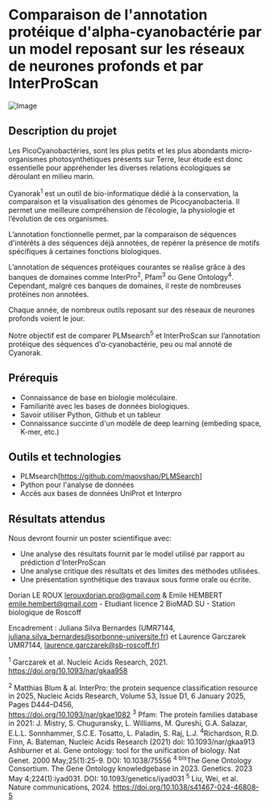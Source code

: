 # Comparaison de l'annotation protéique d'alpha-cyanobactérie par un model reposant sur les réseaux de neurones profonds et par InterProScan 

![Image](https://github.com/user-attachments/assets/afb9f125-205f-4c3c-8d2c-4cfdd300f3ec)
## Description du projet

Les PicoCyanobactéries, sont les plus petits et les plus abondants micro-organismes photosynthétiques présents sur Terre, leur étude est donc essentielle pour appréhender les diverses relations écologiques se déroulant en milieu marin.

Cyanorak<sup>1</sup> est un outil de bio-informatique dédié à la conservation, la comparaison et la visualisation des génomes de Picocyanobacteria. Il permet une meilleure compréhension de l’écologie, la physiologie et l’évolution de ces organismes.

L’annotation fonctionnelle permet, par la comparaison de séquences d'intérêts à des séquences déjà annotées, de repérer la présence de motifs spécifiques à certaines fonctions biologiques.

L’annotation de séquences protéiques courantes se réalise grâce à des banques de domaines comme InterPro<sup>2</sup>, Pfam<sup>3</sup> ou Gene Ontology<sup>4</sup>. 
Cependant, malgré ces banques de domaines, il reste de nombreuses protéines non annotées.

Chaque année, de nombreux outils reposant sur des réseaux de neurones profonds voient le jour. 

Notre objectif est de comparer PLMsearch<sup>5</sup> et InterProScan sur l’annotation protéique des séquences d’α-cyanobactérie, peu ou mal annoté de Cyanorak.

## Prérequis

- Connaissance de base en biologie moléculaire.
- Familiarité avec les bases de données biologiques.
- Savoir utiliser Python, Github et un tableur 
- Connaissance succinte d'un modèle de deep learning (embeding space, K-mer, etc.)

## Outils et technologies

- PLMsearch[https://github.com/maovshao/PLMSearch]
- Python pour l'analyse de données
- Accès aux bases de données UniProt et Interpro

## Résultats attendus

Nous devront fournir un poster scientifique avec:
- Une analyse des résultats fournit par le model utilisé par rapport au prédiction d'InterProScan
- Une analyse critique des résultats et des limites des méthodes utilisées.
- Une présentation synthétique des travaux sous forme orale ou écrite.

 Dorian LE ROUX lerouxdorian.pro@gmail.com & Emile HEMBERT emile.hembert@gmail.com - Etudiant licence 2 BioMAD SU - Station biologique de Roscoff
 
 Encadrement : Juliana Silva Bernardes (UMR7144, juliana.silva_bernardes@sorbonne-universite.fr) et Laurence Garczarek UMR7144, laurence.garczarek@sb-roscoff.fr)

<sup>1</sup> Garczarek et al. Nucleic Acids Research, 2021. https://doi.org/10.1093/nar/gkaa958

<sup>2</sup>  Matthias Blum & al. InterPro: the protein sequence classification resource in 2025, Nucleic Acids Research, Volume 53, Issue D1, 6 January 2025, Pages D444–D456,      
              https://doi.org/10.1093/nar/gkae1082
<sup>3</sup> Pfam: The protein families database in 2021: J. Mistry, S. Chuguransky, L. Williams, M. Qureshi, G.A. Salazar, E.L.L. Sonnhammer, S.C.E. Tosatto, L. Paladin, S. Raj, L.J. 
 <sup>4</sup>Richardson, R.D. Finn, A. Bateman, Nucleic Acids Research (2021) doi: 10.1093/nar/gkaa913
             Ashburner et al. Gene ontology: tool for the unification of biology. Nat Genet. 2000 May;25(1):25-9. DOI: 10.1038/75556
<sup>4 bis</sup>The Gene Ontology Consortium. The Gene Ontology knowledgebase in 2023. Genetics. 2023 May 4;224(1):iyad031. DOI: 10.1093/genetics/iyad031
<sup>5</sup> Liu, Wei, et al. Nature communications, 2024. https://doi.org/10.1038/s41467-024-46808-5
